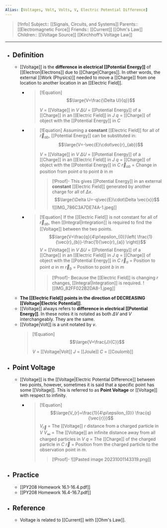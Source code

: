 ```yaml
---
Alias: [Voltages, Volt, Volts, V, Electric Potential Difference]
---
```

> [!Info]
> Subject:: [[Signals, Circuits, and Systems]]
> Parents:: [[Electromagnetic Force]]
> Friends:: [[Current]] [[Ohm's Law]]
> Children:: [[Voltage Source]] [[Kirchhoff’s Voltage Law]]
---
- ## Definition
	- [[Voltage]] is the **difference in electrical [[Potential Energy]]** of [[Electron|Electrons]] due to [[Charge|Charges]]. In other words, the external [[Work (Physics)]] needed to move a [[Charge]] from one location to another location in an [[Electric Field]].
		- > [!Equation]
		  > $$\large{V=\frac{\Delta U}{q}}$$
		  > 
		  > $V$ = [[Voltage]] in $V$
		  > $\Delta U$ = [[Potential Energy]] of a [[Charge]] in an [[Electric Field]] in $J$
		  > $q$ = [[Charge]] of object with the [[Potential Energy]] in $C$
		- > [!Equation]
		  > Assuming a **constant** [[Electric Field]] for all of $\vec{r}_{ab}$, [[Potential Energy]] can be substituted in:
		  > $$\large{V=-\vec{E}\cdot\vec{r}_{ab}}$$
		  > 
		  > $V$ = [[Voltage]] in $V$
		  > $\Delta U$ = [[Potential Energy]] of a [[Charge]] in an [[Electric Field]] in $J$
		  > $q$ = [[Charge]] of object with the [[Potential Energy]] in $C$
		  > $\vec{r}_{ab}$ = Change in position from point $a$ to point $b$ in $m$
		  > > [!Proof]-
		  > > This gives [[Potential Energy]] in an external **constant** [[Electric Field]] generated by another charge for all of $\Delta x$.
		  > > $$\large{\Delta U=-q\vec{E}\cdot\Delta \vec{x}}$$
		  > > ![[IMG_786C3A7DE74A-1.jpeg]]
		- > [!Equation]
		  > If the [[Electric Field]] is not constant for all of $\vec{r}_{ab}$, then [[Integral|Integration]] is required to find the [[Voltage]] between the two points.
		  > $$\large{V=\frac{q}{4\pi\epsilon_{0}}\left( \frac{1}{\vec{r}_{b}}-\frac{1}{\vec{r}_{a}} \right)}$$
		  > $V$ = [[Voltage]] in $V$
		  > $\Delta U$ = [[Potential Energy]] of a [[Charge]] in an [[Electric Field]] in $J$
		  > $q$ = [[Charge]] of object with the [[Potential Energy]] in $C$
		  > $\vec{r}_{a}$ = Position to point $a$ in $m$
		  > $\vec{r}_{b}$ = Position to point $b$ in $m$
		  > > [!Proof]-
		  > > Because the [[Electric Field]] is changing $r$ changes, [[Integral|Integration]] is required.
		  > > ![[IMG_82FF022B2DA8-1.jpeg]]
	- **The [[Electric Field]] points in the direction of DECREASING [[Voltage|Electric Potential]]**.
	- [[Voltage]] always refers to **difference in electrical [[Potential Energy]]**. In these notes it is notated as both $\Delta V$ and $V$ interchangeably. They are the same.
	- [[Voltage|Volt]] is a unit notated by $v$.
	  > [!Equation]
	  > $$\large{V=\frac{J}{C}}$$
	  > 
	  > $V$ = [[Voltage|Volt]]
	  > $J$ = [[Joule]]
	  > $C$ = [[Coulomb]]
- ## Point Voltage
	- [[Voltage]] is the [[Voltage|Electric Potential Difference]] between two points, however, sometimes it is said that a specific point has some [[Voltage]]. This is referred to as **Point Voltage** or [[Voltage]] with respect to infinity.
		- > [!Equation]
		  > $$\large{V_{r}=\frac{1}{4\pi\epsilon_{0}} \frac{q}{\vec{r}}}$$
		  > $V_{\vec{r}}$ = The [[Voltage]] $r$ distance from a charged particle in $V$
		  > $V_{\infty}$ = The [[Voltage]] an infinite distance away from all charged particles in $V$
		  > $q$ = The [[Charge]] of the charged particle in $C$
		  > $\vec{r}$ = Position from the charged particle to the observation point in $m$.
		  > > [!Proof]-
		  > > ![[Pasted image 20231001143319.png]]
- ## Practice
	- [[PY208 Homework 16.1-16.4.pdf]]
	- [[PY208 Homework 16.4-16.7.pdf]]
- ## Reference
	- Voltage is related to [[Current]] with [[Ohm's Law]].